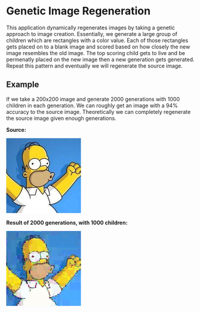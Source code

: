 # Genetic Image Regeneration
This application dynamically regenerates images by taking a genetic approach to image creation. Essentially, we generate a large group of children which are rectangles with a color value. Each of those rectangles gets placed on to a blank image and scored based on how closely the new image resembles the old image. The top scoring child gets to live and be permenatly placed on the new image then a new generation gets generated. Repeat this pattern and eventually we will regenerate the source image.

## Example
If we take a 200x200 image and generate 2000 generations with 1000 children in each generation. We can roughly get an image with a 94% accuracy to the source image. Theoretically we can completely regenerate the source image given enough generations.

**Source:**

![Source Image](https://github.com/Karrotts/GeneticRegeneration/blob/main/imgs/test.jpg "Source Image of Homer Simpson")

**Result of 2000 generations, with 1000 children:**

![Result Image](https://github.com/Karrotts/GeneticRegeneration/blob/main/imgs/output.png "Result Image of Homer Simpson")
